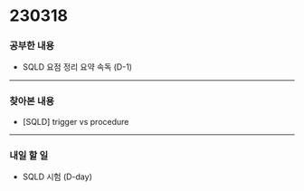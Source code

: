 # 230318

### 공부한 내용

- SQLD 요점 정리 요약 속독 (D-1)

---

### 찾아본 내용

- [SQLD] trigger vs procedure

---

### 내일 할 일

- SQLD 시험 (D-day)
